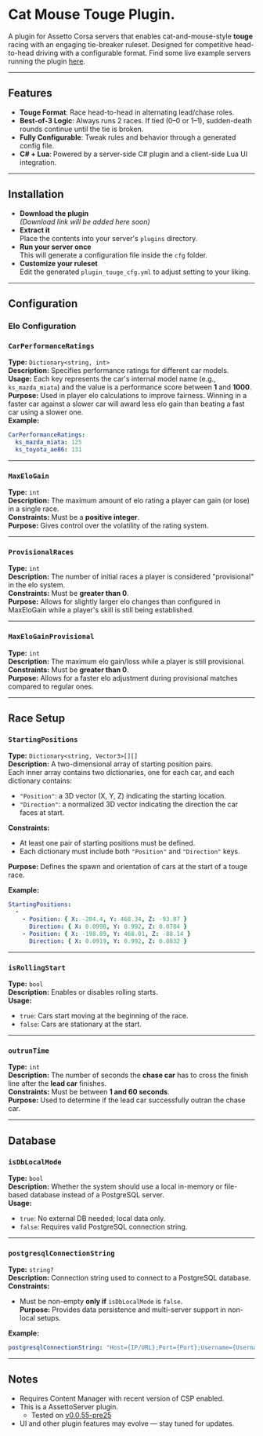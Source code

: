 # Cat Mouse Touge Plugin.

A plugin for Assetto Corsa servers that enables cat-and-mouse-style **touge** racing with an engaging tie-breaker ruleset. Designed for competitive head-to-head driving with a configurable format. Find some live example servers running the plugin [here](https://assetto.scratchedclan.nl/servers).

---

## Features

- **Touge Format**: Race head-to-head in alternating lead/chase roles.
- **Best-of-3 Logic**: Always runs 2 races. If tied (0–0 or 1–1), sudden-death rounds continue until the tie is broken.
- **Fully Configurable**: Tweak rules and behavior through a generated config file.
- **C# + Lua**: Powered by a server-side C# plugin and a client-side Lua UI integration.

---
## Installation

- **Download the plugin**  
    _(Download link will be added here soon)_
- **Extract it**  
    Place the contents into your server's `plugins` directory.
- **Run your server once**  
    This will generate a configuration file inside the `cfg` folder.
- **Customize your ruleset**  
    Edit the generated `plugin_touge_cfg.yml` to adjust setting to your liking.  

---

## Configuration


### Elo Configuration

### `CarPerformanceRatings`
**Type:** `Dictionary<string, int>`  
**Description:** Specifies performance ratings for different car models.  
**Usage:** Each key represents the car's internal model name (e.g., `ks_mazda_miata`) and the value is a performance score between **1** and **1000**.  
**Purpose:** Used in player elo calculations to improve fairness. Winning in a faster car against a slower car will award less elo gain than beating a fast car using a slower one.  
**Example:**
```yaml
CarPerformanceRatings:
  ks_mazda_miata: 125
  ks_toyota_ae86: 131
```

---

### `MaxEloGain`
**Type:** `int`  
**Description:** The maximum amount of elo rating a player can gain (or lose) in a single race.  
**Constraints:** Must be a **positive integer**.  
**Purpose:** Gives control over the volatility of the rating system.

---

### `ProvisionalRaces`
**Type:** `int`  
**Description:** The number of initial races a player is considered "provisional" in the elo system.  
**Constraints:** Must be **greater than 0**.  
**Purpose:** Allows for slightly larger elo changes than configured in MaxEloGain while a player's skill is still being established.

---

### `MaxEloGainProvisional`
**Type:** `int`  
**Description:** The maximum elo gain/loss while a player is still provisional.  
**Constraints:** Must be **greater than 0**.  
**Purpose:** Allows for a faster elo adjustment during provisional matches compared to regular ones.

---

## Race Setup

### `StartingPositions`
**Type:** `Dictionary<string, Vector3>[][]`  
**Description:** A two-dimensional array of starting position pairs.  
Each inner array contains two dictionaries, one for each car, and each dictionary contains:
- `"Position"`: a 3D vector (X, Y, Z) indicating the starting location.
- `"Direction"`: a normalized 3D vector indicating the direction the car faces at start.

**Constraints:**
- At least one pair of starting positions must be defined.
- Each dictionary must include both `"Position"` and `"Direction"` keys.

**Purpose:** Defines the spawn and orientation of cars at the start of a touge race.

**Example:**
```yaml
StartingPositions:
  - 
    - Position: { X: -204.4, Y: 468.34, Z: -93.87 }
      Direction: { X: 0.0998, Y: 0.992, Z: 0.0784 }
    - Position: { X: -198.89, Y: 468.01, Z: -88.14 }
      Direction: { X: 0.0919, Y: 0.992, Z: 0.0832 }
```

---

### `isRollingStart`
**Type:** `bool`  
**Description:** Enables or disables rolling starts.  
**Usage:**  
- `true`: Cars start moving at the beginning of the race.  
- `false`: Cars are stationary at the start.

---

### `outrunTime`
**Type:** `int`  
**Description:** The number of seconds the **chase car** has to cross the finish line after the **lead car** finishes.  
**Constraints:** Must be between **1 and 60 seconds**.  
**Purpose:** Used to determine if the lead car successfully outran the chase car.

---

## Database

### `isDbLocalMode`
**Type:** `bool`  
**Description:** Whether the system should use a local in-memory or file-based database instead of a PostgreSQL server.  
**Usage:**
- `true`: No external DB needed; local data only.
- `false`: Requires valid PostgreSQL connection string.

---

### `postgresqlConnectionString`
**Type:** `string?`  
**Description:** Connection string used to connect to a PostgreSQL database.  
**Constraints:**  
- Must be non-empty **only if** `isDbLocalMode` is `false`.  
**Purpose:** Provides data persistence and multi-server support in non-local setups.

**Example:**
```yaml
postgresqlConnectionString: "Host={IP/URL};Port={Port};Username={Username};Password={Password};Database={Database name}"
```

---

## Notes

- Requires Content Manager with recent version of CSP enabled.
- This is a AssettoServer plugin.
	- Tested on [v0.0.55-pre25](https://github.com/compujuckel/AssettoServer/releases/tag/v0.0.55-pre25)
- UI and other plugin features may evolve — stay tuned for updates.

